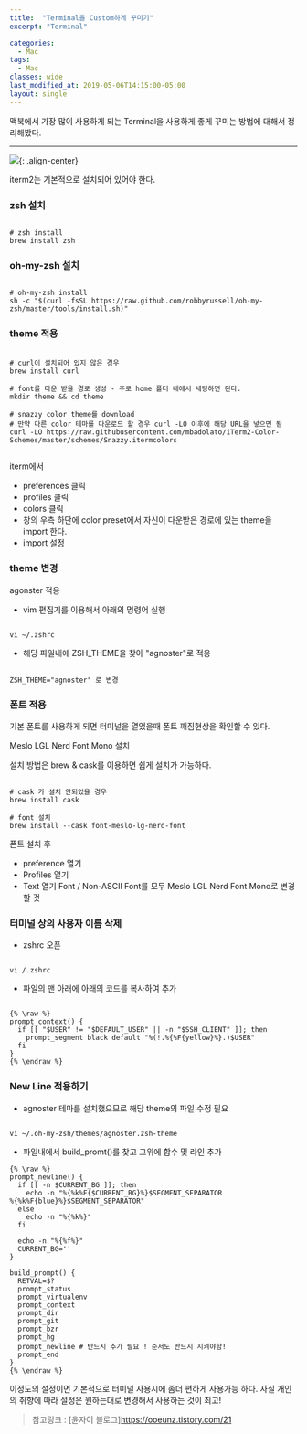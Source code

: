 ```yaml
---
title:  "Terminal을 Custom하게 꾸미기"
excerpt: "Terminal"

categories:
  - Mac
tags:
  - Mac
classes: wide
last_modified_at: 2019-05-06T14:15:00-05:00
layout: single
---
```


맥북에서 가장 많이 사용하게 되는 Terminal을 사용하게 좋게 꾸미는 방법에 대해서 정리해봤다. 

***

![](https://keepinmindsh.github.io/lines/assets/img/iterm2.png){: .align-center} 

iterm2는 기본적으로 설치되어 있어야 한다. 

### zsh 설치 

```shell

# zsh install
brew install zsh

```

### oh-my-zsh 설치

```shell

# oh-my-zsh install
sh -c "$(curl -fsSL https://raw.github.com/robbyrussell/oh-my-zsh/master/tools/install.sh)"

```

### theme 적용 

```shell

# curl이 설치되어 있지 않은 경우
brew install curl

# font를 다운 받을 경로 생성 - 주로 home 폴더 내에서 세팅하면 된다. 
mkdir theme && cd theme

# snazzy color theme를 download
# 만약 다른 color 테마를 다운로드 할 경우 curl -LO 이후에 해당 URL을 넣으면 됨
curl -LO https://raw.githubusercontent.com/mbadolato/iTerm2-Color-Schemes/master/schemes/Snazzy.itermcolors


```

iterm에서 
- preferences 클릭
- profiles 클릭
- colors 클릭 
- 창의 우측 하단에 color preset에서 자신이 다운받은 경로에 있는 theme을 import 한다.
- import 설정 

### theme 변경 

agonster 적용

- vim 편집기를 이용해서 아래의 명령어 실행

```shell

vi ~/.zshrc 

```

- 해당 파일내에 ZSH_THEME을 찾아 "agnoster"로 적용

```shell

ZSH_THEME="agnoster" 로 변경 

```

### 폰트 적용

기본 폰트를 사용하게 되면 터미널을 열었을때 폰트 깨짐현상을 확인할 수 있다. 

Meslo LGL Nerd Font Mono 설치 

설치 방법은 brew & cask를 이용하면 쉽게 설치가 가능하다. 

```shell

# cask 가 설치 안되었을 경우 
brew install cask

# font 설치 
brew install --cask font-meslo-lg-nerd-font

```

폰트 설치 후 

- preference 열기
- Profiles 열기 
- Text 열기 
  Font / Non-ASCII Font를 모두 Meslo LGL Nerd Font Mono로 변경 할 것 

### 터미널 상의 사용자 이름 삭제 

- zshrc 오픈 

```shell

vi /.zshrc

```
- 파일의 맨 아래에 아래의 코드를 복사하여 추가 

```shell

{% \raw %}
prompt_context() {
  if [[ "$USER" != "$DEFAULT_USER" || -n "$SSH_CLIENT" ]]; then
    prompt_segment black default "%(!.%{%F{yellow}%}.)$USER"
  fi
}
{% \endraw %}

```
### New Line 적용하기 

- agnoster 테마를 설치했으므로 해당 theme의 파일 수정 필요 

```shell

vi ~/.oh-my-zsh/themes/agnoster.zsh-theme

```

- 파일내에서 build_promt()를 찾고 그위에 함수 및 라인 추가 

```shell
{% \raw %}
prompt_newline() {
  if [[ -n $CURRENT_BG ]]; then
    echo -n "%{%k%F{$CURRENT_BG}%}$SEGMENT_SEPARATOR
%{%k%F{blue}%}$SEGMENT_SEPARATOR"
  else
    echo -n "%{%k%}"
  fi

  echo -n "%{%f%}"
  CURRENT_BG=''
}

build_prompt() {
  RETVAL=$?
  prompt_status
  prompt_virtualenv
  prompt_context
  prompt_dir
  prompt_git
  prompt_bzr
  prompt_hg
  prompt_newline # 반드시 추가 필요 ! 순서도 반드시 지켜야함! 
  prompt_end
}
{% \endraw %}

```

이정도의 설정이면 기본적으로 터미널 사용시에 좀더 편하게 사용가능 하다. 사실 개인의 취향에 따라 설정은 원하는대로 변경해서 사용하는 것이 최고!

> 참고링크 : [윤자이 블로그]https://ooeunz.tistory.com/21
